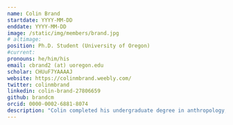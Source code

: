 ```yaml
---
name: Colin Brand
startdate: YYYY-MM-DD
enddate: YYYY-MM-DD
image: /static/img/members/brand.jpg
# altimage:
position: Ph.D. Student (University of Oregon)
#current:
pronouns: he/him/his
email: cbrand2 (at) uoregon.edu
scholar: CHUuF7YAAAAJ
website: https://colinmbrand.weebly.com/
twitter: colinmbrand
linkedin: colin-brand-27806659
github: brandcm
orcid: 0000-0002-6881-8074
description: "Colin completed his undergraduate degree in anthropology, botany, environmental science, and zoology at Miami University and is currently a PhD student in the Department of Anthropology at the University of Oregon. He is primarily interested in the evolutionary ecology of human and non-human primates. His current work is focused on the evolutionary genomics of bonobos and chimpanzees."
---
```

